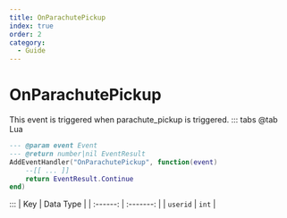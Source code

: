 ```yaml
---
title: OnParachutePickup
index: true
order: 2
category:
  - Guide
---
```


# OnParachutePickup
This event is triggered when parachute_pickup is triggered.
::: tabs
@tab Lua
```lua
--- @param event Event
--- @return number|nil EventResult
AddEventHandler("OnParachutePickup", function(event)
    --[[ ... ]]
    return EventResult.Continue
end)
```

:::
|    Key   | Data Type |
| :------: | :-------: |
| `userid` |   `int`   |